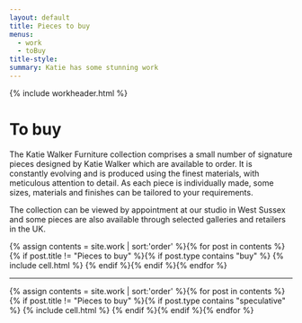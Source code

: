 ```yaml
---
layout: default
title: Pieces to buy
menus:
  - work
  - toBuy
title-style:
summary: Katie has some stunning work
---
```




{% include workheader.html %}

<div class="work" markdown="1">
<!-- # The Katie Walker Furniture collection -->

# To buy #

The Katie Walker Furniture collection comprises a small number of signature pieces designed by Katie Walker which are available to order. It is constantly evolving and is produced using the finest materials, with meticulous attention to detail. As each piece is individually made, some sizes, materials and finishes can be tailored to your requirements.

The collection can be viewed by appointment at our studio in West Sussex and some pieces are also available through selected galleries and retailers in the UK.

  <div class="grid clearfix">
    {% assign contents = site.work | sort:'order' %}{% for post in contents %}{% if post.title != "Pieces to buy" %}{% if post.type contains "buy" %}
    {% include cell.html %}
    {% endif %}{% endif %}{% endfor %}
  </div>

-----

  <div class="grid clearfix">
    {% assign contents = site.work | sort:'order' %}{% for post in contents %}{% if post.title != "Pieces to buy" %}{% if post.type contains "speculative" %}
    {% include cell.html %}
    {% endif %}{% endif %}{% endfor %}
  </div>

</div>
